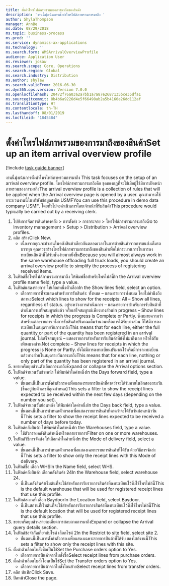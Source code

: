 ```yaml
---
title: ตั้งค่าโพรไฟล์ภาพรวมของการมาถึงของสินค้า
description: 'งานนี้มุ่งเน้นการตั้งค่าโพรไฟล์ภาพรวมการมาถึง '
author: ShylaThompson
manager: AnnBe
ms.date: 08/29/2018
ms.topic: business-process
ms.prod: ''
ms.service: dynamics-ax-applications
ms.technology: ''
ms.search.form: WMSArrivalOverviewProfile
audience: Application User
ms.reviewer: josaw
ms.search.scope: Core, Operations
ms.search.region: Global
ms.search.industry: Distribution
ms.author: shylaw
ms.search.validFrom: 2016-06-30
ms.dyn365.ops.version: Version 7.0.0
ms.openlocfilehash: 20472f76a03a2a7bb1a7a87e2687135bce35dfa1
ms.sourcegitcommit: 8b4b6a9226d4e5f66498ab2a5b4160e26dd112af
ms.translationtype: HT
ms.contentlocale: th-TH
ms.lasthandoff: 08/01/2019
ms.locfileid: "1845484"
---
```

# <a name="set-up-an-item-arrival-overview-profile"></a><span data-ttu-id="0fe12-103">ตั้งค่าโพรไฟล์ภาพรวมของการมาถึงของสินค้า</span><span class="sxs-lookup"><span data-stu-id="0fe12-103">Set up an item arrival overview profile</span></span>

[!include [task guide banner](../../includes/task-guide-banner.md)]

<span data-ttu-id="0fe12-104">งานนี้มุ่งเน้นการตั้งค่าโพรไฟล์ภาพรวมการมาถึง </span><span class="sxs-lookup"><span data-stu-id="0fe12-104">This task focuses on the setup of an arrival overview profile.</span></span> <span data-ttu-id="0fe12-105">โพรไฟล์ภาพรวมการมาถึงคือ ชุดของกฎที่จะใช้เมื่อผู้ใช้มีการเปิดหน้าภาพรวมของการมาถึง</span><span class="sxs-lookup"><span data-stu-id="0fe12-105">The arrival overview profile is a collection of rules that will be applied when the Arrival overview page is opened by a user.</span></span> <span data-ttu-id="0fe12-106">คุณสามารถใช้กระบวนงานนี้ในบริษัทข้อมูลสาธิต USMF</span><span class="sxs-lookup"><span data-stu-id="0fe12-106">You can use this procedure in demo data company USMF.</span></span> <span data-ttu-id="0fe12-107">โดยทั่วไปจะดำเนินการโดยเจ้าหน้าที่รับสินค้า</span><span class="sxs-lookup"><span data-stu-id="0fe12-107">This procedure would typically be carried out by a receiving clerk.</span></span>





1. <span data-ttu-id="0fe12-108">ไปยังการจัดการสินค้าคงคลัง > การตั้งค่า > การกระจาย > โพรไฟล์ภาพรวมการมาถึง</span><span class="sxs-lookup"><span data-stu-id="0fe12-108">Go to Inventory management > Setup > Distribution > Arrival overview profiles.</span></span>
2. <span data-ttu-id="0fe12-109">คลิก สร้าง</span><span class="sxs-lookup"><span data-stu-id="0fe12-109">Click New.</span></span>
    * <span data-ttu-id="0fe12-110">เนื่องจากคุณจะทำงานในคลังสินค้าเดียวกันตลอดเวลาในการถ่ายสินค้าจากการขนส่งเต็มรถบรรทุก คุณควรสร้างโพรไฟล์ภาพรวมการมาถึงของสินค้าเพื่อให้กระบวนการในการลงทะเบียนสินค้าที่ได้รับนั้นง่ายมากยิ่งขึ้น</span><span class="sxs-lookup"><span data-stu-id="0fe12-110">Because you will almost always work in the same warehouse offloading full truck loads, you should create an arrival overview profile to simplify the process of registering received items.</span></span>  
3. <span data-ttu-id="0fe12-111">ในฟิลด์ชื่อโพรไฟล์ภาพรวมการมาถึง ให้พิมพ์ชื่อสำหรับโพรไฟล์นี้</span><span class="sxs-lookup"><span data-stu-id="0fe12-111">In the Arrival overview profile name field, type a value.</span></span>
4. <span data-ttu-id="0fe12-112">ในฟิลด์แสดงรายการ ให้เลือกหนึ่งตัวเลือก</span><span class="sxs-lookup"><span data-stu-id="0fe12-112">In the Show lines field, select an option.</span></span>
    * <span data-ttu-id="0fe12-113">เลือกรายการที่จะแสดงสำหรับการรับสินค้า:   ทั้งหมด – แสดงรายการทั้งหมด โดยไม่คำนึงถึงสถานะ</span><span class="sxs-lookup"><span data-stu-id="0fe12-113">Select which lines to show for the receipts:   All – Show all lines, regardless of status.</span></span>   <span data-ttu-id="0fe12-114">อยู่ระหว่างการดำเนินการ – แสดงรายการสำหรับการรับสินค้าที่ดำเนินการเสร็จสมบูรณ์แล้ว หรือเสร็จสมบูรณ์เพียงบางส่วน</span><span class="sxs-lookup"><span data-stu-id="0fe12-114">In progress – Show lines for receipts in which the progress is Complete or Partly.</span></span> <span data-ttu-id="0fe12-115">ซึ่งหมายความว่า สำหรับแต่ละรายการ ทั้งการรับสินค้าปริมาณเต็มจำนวนหรือการได้รับบางส่วน ก็ให้มีการลงทะเบียนในสมุดรายวันการมาถึง</span><span class="sxs-lookup"><span data-stu-id="0fe12-115">This means that for each line, either the full quantity or part of the quantity has been registered in an arrival journal.</span></span>   <span data-ttu-id="0fe12-116">ไม่เสร็จสมบูรณ์ – แสดงรายการสำหรับการรับสินค้าที่ยังไม่มาถึงเลย หรือได้รับเพียงบางส่วน</span><span class="sxs-lookup"><span data-stu-id="0fe12-116">Not complete – Show lines for receipts in which the progress is None or Partly.</span></span> <span data-ttu-id="0fe12-117">ยังไม่มีการลงทะเบียนปริมาณไว้หรือมีการลงทะเบียนแล้วบางส่วนในสมุดรายวันการมาถึง</span><span class="sxs-lookup"><span data-stu-id="0fe12-117">This means that for each line, nothing or only part of the quantity has been registered in an arrival journal.</span></span>  
5. <span data-ttu-id="0fe12-118">ขยายหรือยุบส่วนตัวเลือกการมาถึง</span><span class="sxs-lookup"><span data-stu-id="0fe12-118">Expand or collapse the Arrival options section.</span></span>
6. <span data-ttu-id="0fe12-119">ในฟิลด์จำนวนวันข้างหน้า ให้พิมพ์ค่าใดค่าหนึ่ง</span><span class="sxs-lookup"><span data-stu-id="0fe12-119">In the Days forward field, type a value.</span></span>
    * <span data-ttu-id="0fe12-120">ขั้นตอนนี้เป็นการตั้งค่าตัวกรองเพื่อแสดงรายการสินค้าที่คาดว่าจะได้รับภายในอีกสองสามวัน (ขึ้นอยู่กับตัวเลขที่คุณกำหนด)</span><span class="sxs-lookup"><span data-stu-id="0fe12-120">This sets a filter to show the receipt lines expected to be received within the next few days (depending on the number you set).</span></span>  
7. <span data-ttu-id="0fe12-121">ในฟิลด์จำนวนวันย้อนหลัง ให้พิมพ์ค่าใดค่าหนึ่ง</span><span class="sxs-lookup"><span data-stu-id="0fe12-121">In the Days back field, type a value.</span></span>
    * <span data-ttu-id="0fe12-122">ขั้นตอนนี้เป็นการกำหนดตัวกรองเพื่อแสดงรายการสินค้าที่คาดว่าจะได้รับวันก่อนหน้าวันนี้</span><span class="sxs-lookup"><span data-stu-id="0fe12-122">This sets a filter to show the receipt lines expected to be received a number of days before today.</span></span>  
8. <span data-ttu-id="0fe12-123">ในฟิลด์คลังสินค้า ให้พิมพ์ค่าใดค่าหนึ่ง</span><span class="sxs-lookup"><span data-stu-id="0fe12-123">In the Warehouses field, type a value.</span></span>
    * <span data-ttu-id="0fe12-124">ใช้ตัวกรองคลังสินค้าหนึ่งหรือหลายรายการ</span><span class="sxs-lookup"><span data-stu-id="0fe12-124">Filter on one or more warehouses.</span></span>  
9. <span data-ttu-id="0fe12-125">ในฟิลด์วิธีการจัดส่ง ให้เลือกค่าใดค่าหนึ่ง</span><span class="sxs-lookup"><span data-stu-id="0fe12-125">In the Mode of delivery field, select a value.</span></span>
    * <span data-ttu-id="0fe12-126">ขั้นตอนนี้เป็นการกำหนดตัวกรองเพื่อแสดงเฉพาะรายการสินค้าที่ได้รับ ด้วยวิธีการจัดส่งนี้</span><span class="sxs-lookup"><span data-stu-id="0fe12-126">This sets a filter to show only the receipt lines with this Mode of delivery.</span></span>  
10. <span data-ttu-id="0fe12-127">ในฟิลด์ชื่อ เลือก WHS</span><span class="sxs-lookup"><span data-stu-id="0fe12-127">In the Name field, select WHS.</span></span>
11. <span data-ttu-id="0fe12-128">ในฟิลด์คลังสินค้า เลือกคลังสินค้า 24</span><span class="sxs-lookup"><span data-stu-id="0fe12-128">In the Warehouse field, select warehouse 24.</span></span>
    * <span data-ttu-id="0fe12-129">นี่เป็นคลังสินค้าเริ่มต้นที่จะใช้สำหรับการรับรายการสินค้าที่ลงทะเบียนไว้ซึ่งใช้โพรไฟล์นี้</span><span class="sxs-lookup"><span data-stu-id="0fe12-129">This is the default warehouse that will be used for registered receipt lines that use this profile.</span></span>  
12. <span data-ttu-id="0fe12-130">ในฟิลด์สถานที่ เลือก Baydoor</span><span class="sxs-lookup"><span data-stu-id="0fe12-130">In the Location field, select Baydoor.</span></span>
    * <span data-ttu-id="0fe12-131">นี่เป็นสถานที่เริ่มต้นที่จะใช้สำหรับการรับรายการสินค้าที่ลงทะเบียนไว้ซึ่งใช้โพรไฟล์นี้</span><span class="sxs-lookup"><span data-stu-id="0fe12-131">This is the default location that will be used for registered receipt lines that use this profile.</span></span>  
13. <span data-ttu-id="0fe12-132">ขยายหรือยุบส่วนรายละเอียดการสอบถามการมาถึง</span><span class="sxs-lookup"><span data-stu-id="0fe12-132">Expand or collapse the Arrival query details section.</span></span>
14. <span data-ttu-id="0fe12-133">ในฟิลด์ข้อจำกัดเกี่ยวกับไซต์ เลือกไซต์ 2</span><span class="sxs-lookup"><span data-stu-id="0fe12-133">In the Restrict to site field, select site 2.</span></span>
    * <span data-ttu-id="0fe12-134">ขั้นตอนนี้เป็นการตั้งค่าตัวกรองเพื่อแสดงเฉพาะรายการสินค้าที่ได้รับ ของไซต์งานนี้</span><span class="sxs-lookup"><span data-stu-id="0fe12-134">This sets a filter to show only the receipt lines with this site.</span></span>  
15. <span data-ttu-id="0fe12-135">ตั้งค่าตัวเลือกใบสั่งซื้อเป็นใช่</span><span class="sxs-lookup"><span data-stu-id="0fe12-135">Set the Purchase orders option to Yes.</span></span>
    * <span data-ttu-id="0fe12-136">เลือกรายการสินค้าจากใบสั่งซื้อ</span><span class="sxs-lookup"><span data-stu-id="0fe12-136">Select receipt lines from purchase orders.</span></span>  
16. <span data-ttu-id="0fe12-137">ตั้งค่าตัวเลือกใบสั่งโอนเป็นใช่</span><span class="sxs-lookup"><span data-stu-id="0fe12-137">Set the Transfer orders option to Yes.</span></span>
    * <span data-ttu-id="0fe12-138">เลือกรายการสินค้าจากใบสั่งโอนย้าย</span><span class="sxs-lookup"><span data-stu-id="0fe12-138">Select receipt lines from transfer orders.</span></span>  
17. <span data-ttu-id="0fe12-139">คลิก บันทึก</span><span class="sxs-lookup"><span data-stu-id="0fe12-139">Click Save.</span></span>
18. <span data-ttu-id="0fe12-140">ปิดหน้า</span><span class="sxs-lookup"><span data-stu-id="0fe12-140">Close the page.</span></span>

